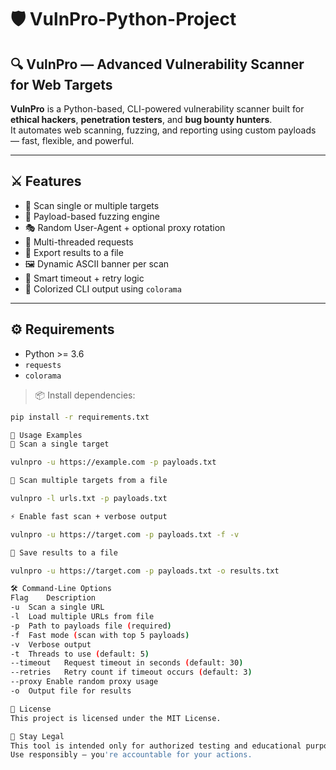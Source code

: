 # 🛡️ VulnPro-Python-Project

## 🔍 VulnPro — Advanced Vulnerability Scanner for Web Targets

**VulnPro** is a Python-based, CLI-powered vulnerability scanner built for **ethical hackers**, **penetration testers**, and **bug bounty hunters**.  
It automates web scanning, fuzzing, and reporting using custom payloads — fast, flexible, and powerful.

---

## ⚔️ Features

- 🎯 Scan single or multiple targets
- 🧪 Payload-based fuzzing engine
- 🎭 Random User-Agent + optional proxy rotation
- 🧵 Multi-threaded requests
- 💾 Export results to a file
- 🖼️ Dynamic ASCII banner per scan
- 🔁 Smart timeout + retry logic
- 🌈 Colorized CLI output using `colorama`

---

## ⚙️ Requirements

- Python >= 3.6
- `requests`
- `colorama`

> 📦 Install dependencies:
```bash
pip install -r requirements.txt

🚀 Usage Examples
🔗 Scan a single target

vulnpro -u https://example.com -p payloads.txt

📜 Scan multiple targets from a file

vulnpro -l urls.txt -p payloads.txt

⚡ Enable fast scan + verbose output

vulnpro -u https://target.com -p payloads.txt -f -v

💾 Save results to a file

vulnpro -u https://target.com -p payloads.txt -o results.txt

🛠️ Command-Line Options
Flag	Description
-u	Scan a single URL
-l	Load multiple URLs from file
-p	Path to payloads file (required)
-f	Fast mode (scan with top 5 payloads)
-v	Verbose output
-t	Threads to use (default: 5)
--timeout	Request timeout in seconds (default: 30)
--retries	Retry count if timeout occurs (default: 3)
--proxy	Enable random proxy usage
-o	Output file for results

📄 License
This project is licensed under the MIT License.

👾 Stay Legal
This tool is intended only for authorized testing and educational purposes.
Use responsibly — you're accountable for your actions.
